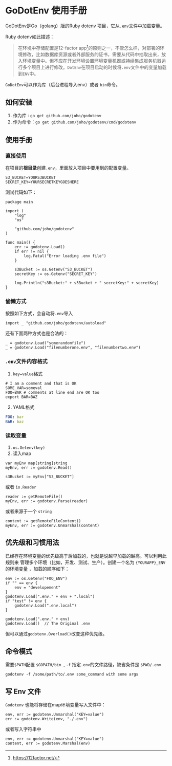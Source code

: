 # GoDotEnv 使用手册

GoDotEnv是Go（golang）版的Ruby dotenv 项目，它从`.env`文件中加载变量。

Ruby dotenv如此描述：
> 在环境中存储配置是12-factor app[^1]的原则之一，不管怎么样，对部署的环境修改，比如数据库资源或者外部服务的证书，需要从代码中抽取出来，放入环境变量中。但不应在开发环境设置环境变量机器或持续集成服务机器运行多个项目上进行修改。`DotEnv`在项目启动的时候将`.env`文件中的变量加载到`ENV`中。

`GoDotEnv`可以作为库（后台进程导入env）或者 `bin`命令。

## 如何安装

1. 作为库 : `go get github.com/joho/godotenv`
2. 作为命令：`go get github.com/joho/godotenv/cmd/godotenv`

## 使用手册

### 直接使用

在项目的**根目录**创建`.env`，里面放入项目中要用到的配置变量。

```shell
S3_BUCKET=YOURS3BUCKET
SECRET_KEY=YOURSECRETKEYGOESHERE
```

测试代码如下：

```golang
package main

import (
	"log"
	"os"

	"github.com/joho/godotenv"
)

func main() {
	err := godotenv.Load()
	if err != nil {
		log.Fatal("Error loading .env file")
	}

	s3Bucket := os.Getenv("S3_BUCKET")
	secretKey := os.Getenv("SECRET_KEY")

	log.Println("s3Bucket:" + s3Bucket + " secretKey:" + secretKey)
}
```

### 偷懒方式

按照如下方式，会自动将`.env`导入

`import _ "github.com/joho/godotenv/autoload"`

还有下面两种方式也是合法的：

```golang
_ = godotenv.Load("somerandomfile")
_ = godotenv.Load("filenumberone.env", "filenumbertwo.env")

```

### `.env`文件内容格式

1. `key=value`格式

```shell
# I am a comment and that is OK
SOME_VAR=someval
FOO=BAR # comments at line end are OK too
export BAR=BAZ
```

2.  YAML格式

```yaml
FOO: bar
BAR: baz
```

### 读取变量

1. `os.Getenv(key)`
2. 读入map

```golang
var myEnv map[string]string
myEnv, err := godotenv.Read()

s3Bucket := myEnv["S3_BUCKET"]
```

或者 `io.Reader`

```golang
reader := getRemoteFile()
myEnv, err := godotenv.Parse(reader)
```

或者来源于一个 `string`

```golang
content := getRemoteFileContent()
myEnv, err := godotenv.Unmarshal(content)
```

## 优先级和习惯用法

已经存在环境变量的优先级高于后加载的，也就是说越早加载的越高。可以利用此规则来
管理多个环境（比如，开发、测试、生产）。创建一个名为 `{YOURAPP}_ENV`的环境变量
，加载的顺序如下：

```golang
env := os.Getenv("FOO_ENV")
if "" == env {
    env = "developement"
}
godotenv.Load(".env." + env + ".local")
if "test" != env {
    godotenv.Load(".env.local")
}

godotenv.Load(".env." + env)
godotenv.Load()  // The Original .env

```

但可以通过`godotenv.Overload()`改变这种优先级。


## 命令模式

需要`$PATH`配置 `$GOPATH/bin `, `-f` 指定`.env`的文件路径，缺省条件是 `$PWD/.env`

`godotenv -f /some/path/to/.env some_command with some args`

## 写 Env 文件

`Godotenv` 也能将存储在map环境变量写入文件中：

```golang
env, err := godotenv.Unmarshal("KEY=value")
err := godotenv.Write(env, "./.env")
```

或者写入字符串中

```golang
env, err := godotenv.Unmarshal("KEY=value")
content, err := godotenv.Marshal(env)
```

[^1]: https://12factor.net/